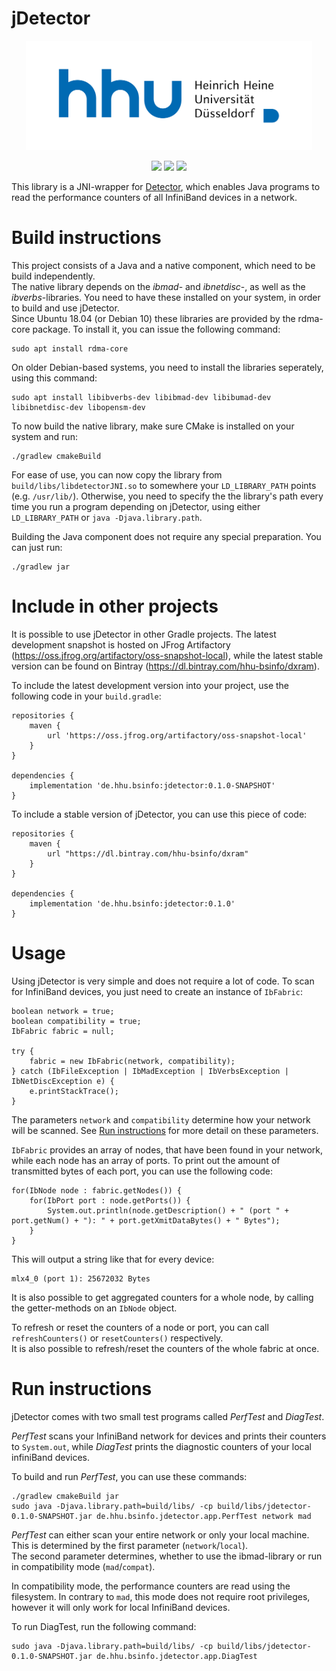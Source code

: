 # jDetector

<p align="center">
<img src="logo.svg" height=175>
</p>

<p align="center">
<a href="https://travis-ci.org/hhu-bsinfo/jdetector"><img src="https://travis-ci.org/hhu-bsinfo/jdetector.svg?branch=master"></a>
  <a href="https://openjdk.java.net/projects/jdk8/"><img src="https://img.shields.io/badge/java-8-blue.svg"></a>
<a href="https://github.com/hhu-bsinfo/observatory/blob/master/LICENSE"><img src="https://img.shields.io/badge/license-GPLv3-orange.svg"></a>
</p>

This library is a JNI-wrapper for <a href="https://github.com/hhu-bsinfo/detector">Detector</a>, which enables Java programs to read the performance counters of all InfiniBand devices in a network.

# Build instructions

This project consists of a Java and a native component, which need to be build independently.  
The native library depends on the *ibmad*- and *ibnetdisc*-, as well as the *ibverbs*-libraries. You need to have these installed on your system, in order to build and use jDetector.  
Since Ubuntu 18.04 (or Debian 10) these libraries are provided by the rdma-core package. To install it, you can issue the following command:

```
sudo apt install rdma-core
```

On older Debian-based systems, you need to install the libraries seperately, using this command:

```
sudo apt install libibverbs-dev libibmad-dev libibumad-dev libibnetdisc-dev libopensm-dev
```

To now build the native library, make sure CMake is installed on your system and run:

```
./gradlew cmakeBuild
```

For ease of use, you can now copy the library from `build/libs/libdetectorJNI.so` to somewhere your `LD_LIBRARY_PATH` points (e.g. `/usr/lib/`). Otherwise, you need to specify the the library's path every time you run a program depending on jDetector, using either `LD_LIBRARY_PATH` or `java -Djava.library.path`.

Building the Java component does not require any special preparation. You can just run:

```
./gradlew jar
```

# Include in other projects

It is possible to use jDetector in other Gradle projects. The latest development snapshot is hosted on JFrog Artifactory (https://oss.jfrog.org/artifactory/oss-snapshot-local), while the latest stable version can be found on Bintray (https://dl.bintray.com/hhu-bsinfo/dxram).

To include the latest development version into your project, use the following code in your `build.gradle`:

```
repositories {
    maven {
        url 'https://oss.jfrog.org/artifactory/oss-snapshot-local'
    }
}

dependencies {
    implementation 'de.hhu.bsinfo:jdetector:0.1.0-SNAPSHOT'
}
```

To include a stable version of jDetector, you can use this piece of code:


```
repositories {
    maven {
        url "https://dl.bintray.com/hhu-bsinfo/dxram"
    }
}

dependencies {
    implementation 'de.hhu.bsinfo:jdetector:0.1.0'
}
```

# Usage

Using jDetector is very simple and does not require a lot of code. To scan for InfiniBand devices, you just need to create an instance of `IbFabric`:

```
boolean network = true;
boolean compatibility = true;
IbFabric fabric = null;

try {
    fabric = new IbFabric(network, compatibility);
} catch (IbFileException | IbMadException | IbVerbsException | IbNetDiscException e) {
    e.printStackTrace();
}
```

The parameters `network` and `compatibility` determine how your network will be scanned. See [Run instructions](#run-instructions
) for more detail on these parameters.

`IbFabric` provides an array of nodes, that have been found in your network, while each node has an array of ports. To print out the amount of transmitted bytes of each port, you can use the following code:

```
for(IbNode node : fabric.getNodes()) {
    for(IbPort port : node.getPorts()) {
        System.out.println(node.getDescription() + " (port " + port.getNum() + "): " + port.getXmitDataBytes() + " Bytes");
    }
}
```

This will output a string like that for every device:

```
mlx4_0 (port 1): 25672032 Bytes
```

It is also possible to get aggregated counters for a whole node, by calling the getter-methods on an `IbNode` object.

To refresh or reset the counters of a node or port, you can call `refreshCounters()` or `resetCounters()` respectively.  
It is also possible to refresh/reset the counters of the whole fabric at once.

# Run instructions

jDetector comes with two small test programs called *PerfTest* and *DiagTest*.  

*PerfTest* scans your InfiniBand network for devices and prints their counters to `System.out`, while *DiagTest* prints the diagnostic counters of your local infiniBand devices.

To build and run *PerfTest*, you can use these commands:

```
./gradlew cmakeBuild jar
sudo java -Djava.library.path=build/libs/ -cp build/libs/jdetector-0.1.0-SNAPSHOT.jar de.hhu.bsinfo.jdetector.app.PerfTest network mad
```

*PerfTest* can either scan your entire network or only your local machine. This is determined by the first parameter (`network`/`local`).  
The second parameter determines, whether to use the ibmad-library or run in compatibility mode (`mad`/`compat`).

In compatibility mode, the performance counters are read using the filesystem. In contrary to `mad`, this mode does not require root privileges, however it will only work for local InfiniBand devices.

To run DiagTest, run the following command:

```
sudo java -Djava.library.path=build/libs/ -cp build/libs/jdetector-0.1.0-SNAPSHOT.jar de.hhu.bsinfo.jdetector.app.DiagTest
```